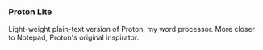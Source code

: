 ### Proton Lite

Light-weight plain-text version of Proton, my word processor. More closer to Notepad, Proton's original inspirator.